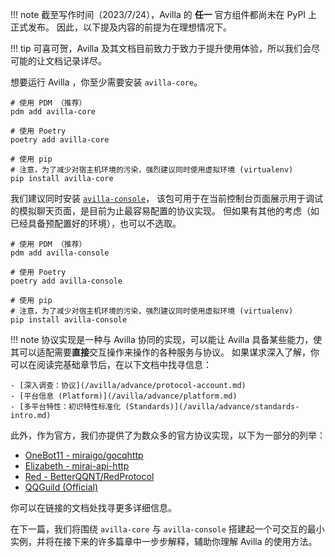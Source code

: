 !!! note
    截至写作时间（2023/7/24），Avilla 的 **任一** 官方组件都尚未在 PyPI 上正式发布。
    因此，以下提及内容的前提为在理想情况下。

!!! tip
    可喜可贺，Avilla 及其文档目前致力于致力于提升使用体验，所以我们会尽可能的让文档记录详尽。

想要运行 Avilla ，你至少需要安装 `avilla-core`。

```
# 使用 PDM （推荐）
pdm add avilla-core

# 使用 Poetry
poetry add avilla-core

# 使用 pip
# 注意，为了减少对宿主机环境的污染，强烈建议同时使用虚拟环境 (virtualenv)
pip install avilla-core
```

我们建议同时安装 [`avilla-console`](/avilla/other/deploy-protocols)，
该包可用于在当前控制台页面展示用于调试的模拟聊天页面，是目前为止最容易配置的协议实现。
但如果有其他的考虑（如已经具备预配置好的环境），也可以不选取。

```
# 使用 PDM （推荐）
pdm add avilla-console

# 使用 Poetry
poetry add avilla-console

# 使用 pip
# 注意，为了减少对宿主机环境的污染，强烈建议同时使用虚拟环境 (virtualenv)
pip install avilla-console
```

!!! note
    协议实现是一种与 Avilla 协同的实现，可以能让 Avilla 具备某些能力，使其可以适配需要**直接**交互操作来操作的各种服务与协议。
    如果谋求深入了解，你可以在阅读完基础章节后，在以下文档中找寻信息：

    - [深入调查：协议](/avilla/advance/protocol-account.md)
    - [平台信息 (Platform)](/avilla/advance/platform.md)
    - [多平台特性：初识特性标准化 (Standards)](/avilla/advance/standards-intro.md)

此外，作为官方，我们亦提供了为数众多的官方协议实现，以下为一部分的列举：

- [OneBot11 - miraigo/gocqhttp](/avilla/other/deploy-protocols/miraigo.md)
- [Elizabeth - mirai-api-http](/avilla/other/deploy-protocols/mah.md)
- [Red - BetterQQNT/RedProtocol](/avilla/other/deploy-protocols/red.md)
- [QQGuild (Official)](/avilla/other/deploy-protocols/qqguild-official.md)

你可以在链接的文档处找寻更多详细信息。

在下一篇，我们将围绕 `avilla-core` 与 `avilla-console` 搭建起一个可交互的最小实例，并将在接下来的许多篇章中一步步解释，辅助你理解 Avilla 的使用方法。
